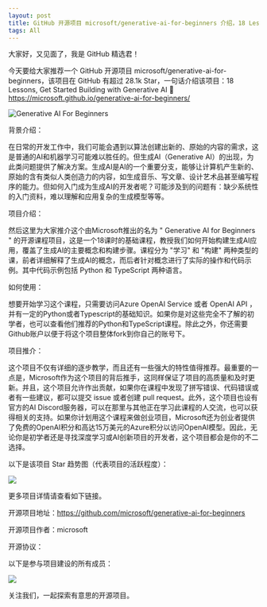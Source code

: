 ```yaml
---
layout: post
title: GitHub 开源项目 microsoft/generative-ai-for-beginners 介绍，18 Lessons, Get Started Building with Generative AI  🔗 https://microsoft.github.io/generative-ai-for-beginners/
tags: All
---
```


大家好，又见面了，我是 GitHub 精选君！

今天要给大家推荐一个 GitHub 开源项目 microsoft/generative-ai-for-beginners，该项目在 GitHub 有超过 28.1k Star，一句话介绍该项目：18 Lessons, Get Started Building with Generative AI  🔗 https://microsoft.github.io/generative-ai-for-beginners/




![Generative AI For Beginners](https://raw.githubusercontent.com/microsoft/generative-ai-for-beginners/master/./images/repo-thubmnail2.png?WT.mc_id=academic-105485-koreyst)



背景介绍：

在日常的开发工作中，我们可能会遇到以算法创建出新的、原始的内容的需求，这是普通的AI和机器学习可能难以胜任的。但生成AI（Generative AI）的出现，为此类问题提供了解决方案。生成AI是AI的一个重要分支，能够让计算机产生新的、原始的含有类似人类创造力的内容，如生成音乐、写文章、设计艺术品甚至编写程序的能力。但如何入门成为生成AI的开发者呢？可能涉及到的问题有：缺少系统性的入门资料，难以理解和应用复杂的生成模型等等。

项目介绍：

然后这里为大家推介这个由Microsoft推出的名为 " Generative AI for Beginners " 的开源课程项目，这是一个18课时的基础课程，教授我们如何开始构建生成AI应用，覆盖了生成AI的主要概念和构建步骤。课程分为 "学习" 和 "构建" 两种类型的课，前者详细解释了生成AI的概念，而后者针对概念进行了实际的操作和代码示例。其中代码示例包括 Python 和 TypeScript 两种语言。

如何使用：

想要开始学习这个课程，只需要访问Azure OpenAI Service 或者 OpenAI API ，并有一定的Python或者Typescript的基础知识。如果你是对这些完全不了解的初学者，也可以查看他们推荐的Python和TypeScript课程。除此之外，你还需要Github账户以便于将这个项目整体fork到你自己的账号下。

项目推介：

这个项目不仅有详细的逐步教学，而且还有一些强大的特性值得推荐。最重要的一点是，Microsoft作为这个项目的背后推手，这同样保证了项目的高质量和及时更新。并且，这个项目允许作出贡献，如果你在课程中发现了拼写错误、代码错误或者有一些建议，都可以提交 issue 或者创建 pull request。此外，这个项目也设有官方的AI Discord服务器，可以在那里与其他正在学习此课程的人交流，也可以获得相关的支持。如果你计划用这个课程来做创业项目，Microsoft还为创业者提供了免费的OpenAI积分和高达15万美元的Azure积分以访问OpenAI模型。因此，无论你是初学者还是寻找深度学习或AI创新项目的开发者，这个项目都会是你的不二选择。


以下是该项目 Star 趋势图（代表项目的活跃程度）：

![](https://api.star-history.com/svg?repos=microsoft/generative-ai-for-beginners&type=Timeline)

更多项目详情请查看如下链接。

开源项目地址：https://github.com/microsoft/generative-ai-for-beginners 

开源项目作者：microsoft

开源协议：

以下是参与项目建设的所有成员：

![](https://contrib.rocks/image?repo=microsoft/generative-ai-for-beginners)

关注我们，一起探索有意思的开源项目。

